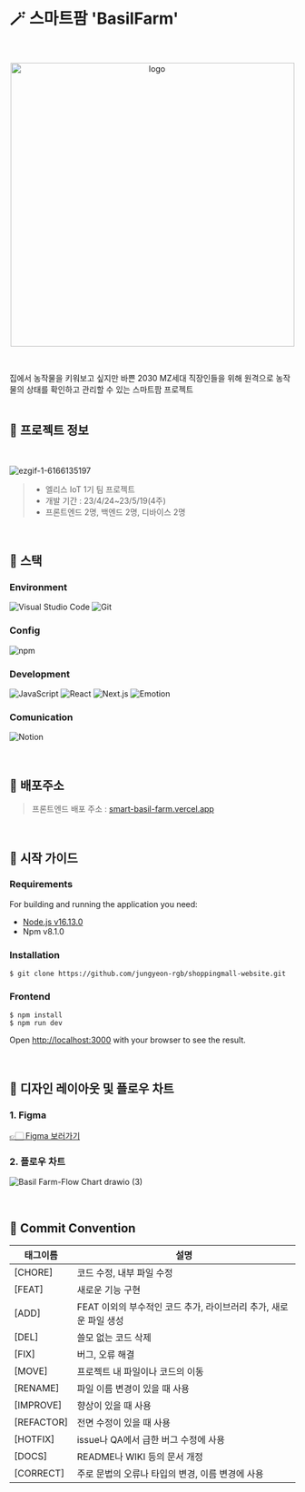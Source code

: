 # 🪄 스마트팜 'BasilFarm'
<br />
<p align="center"><img width="500" alt="logo" src="https://github.com/jungyeon-rgb/SmartBasilFarm/assets/119380048/3920979c-a231-4181-8714-c8ce03a8f5be"></p>
<br />

집에서 농작물을 키워보고 싶지만 바쁜 2030 MZ세대 직장인들을 위해 원격으로 농작물의 상태를 확인하고 관리할 수 있는 스마트팜 프로젝트
<br />
<br />

## 🦖 프로젝트 정보
<br />

![ezgif-1-6166135197](https://github.com/jungyeon-rgb/SmartBasilFarm/assets/119380048/0e98520c-a621-4e48-a7e2-b19194e78418)

> - 엘리스 IoT 1기 팀 프로젝트 <br />
> - 개발 기간 : 23/4/24~23/5/19(4주) <br />
> - 프론트엔드 2명, 백엔드 2명, 디바이스 2명 <br />


<br />

## 🦖 스택
### Environment

![Visual Studio Code](https://img.shields.io/badge/Visual%20Studio%20Code-007ACC?style=for-the-badge&logo=Visual%20Studio%20Code&logoColor=white)
![Git](https://img.shields.io/badge/Git-F05032?style=for-the-badge&logo=Git&logoColor=white)

### Config

![npm](https://img.shields.io/badge/npm-CB3837?style=for-the-badge&logo=npm&logoColor=white)   

### Development

![JavaScript](https://img.shields.io/badge/JavaScript-F7DF1E?style=for-the-badge&logo=Javascript&logoColor=white)
![React](https://img.shields.io/badge/React-20232A?style=for-the-badge&logo=react&logoColor=61DAFB)
![Next.js](https://img.shields.io/badge/Next.js-000000?style=for-the-badge&logo=Next.js&logoColor=white)
![Emotion](https://img.shields.io/badge/Emotion-DB7093?style=for-the-badge&logo=Emotion&logoColor=white)

### Comunication

![Notion](https://img.shields.io/badge/Notion-000000?style=for-the-badge&logo=Notion&logoColor=white)

<br />

## 🦖 배포주소
> 프론트엔드 배포 주소 : [smart-basil-farm.vercel.app](smart-basil-farm.vercel.app) <br />
<br />

## 🦖 시작 가이드

### Requirements

For building and running the application you need:

- [Node.js v16.13.0](https://nodejs.org/en/blog/release/v16.13.0)
- Npm v8.1.0

### Installation

```
$ git clone https://github.com/jungyeon-rgb/shoppingmall-website.git
```

### Frontend

```
$ npm install
$ npm run dev
```

Open [http://localhost:3000](http://localhost:3000) with your browser to see the result.

<br />

## 🦖 디자인 레이아웃 및 플로우 차트

### 1. Figma

[👉🏻 Figma 보러가기](https://www.figma.com/embed?embed_host=notion&url=https%3A%2F%2Fwww.figma.com%2Ffile%2Fvpc6cgxrzFIsNXW8DFwlZs%2FIoT-%ED%94%84%EB%A1%9C%EC%A0%9D%ED%8A%B8%3Fnode-id%3D0%3A1%26t%3D1BicK3MmUEdjRGTV-1)

### 2. 플로우 차트

![Basil Farm-Flow Chart drawio (3)](https://github.com/jungyeon-rgb/SmartBasilFarm/assets/119380048/d78d1f48-aa50-4070-81c8-b48c51b0a630)


<br />

## 🦖 Commit Convention

| 태그이름   | 설명                                                              |
| ---------- | ----------------------------------------------------------------- |
| [CHORE]    | 코드 수정, 내부 파일 수정                                         |
| [FEAT]     | 새로운 기능 구현                                                  |
| [ADD]      | FEAT 이외의 부수적인 코드 추가, 라이브러리 추가, 새로운 파일 생성 |
| [DEL]      | 쓸모 없는 코드 삭제                                               |
| [FIX]      | 버그, 오류 해결                                                   |
| [MOVE]     | 프로젝트 내 파일이나 코드의 이동                                  |
| [RENAME]   | 파일 이름 변경이 있을 때 사용                                     |
| [IMPROVE]  | 향상이 있을 때 사용                                               |
| [REFACTOR] | 전면 수정이 있을 때 사용                                          |
| [HOTFIX]   | issue나 QA에서 급한 버그 수정에 사용                              |
| [DOCS]     | README나 WIKI 등의 문서 개정                                      |
| [CORRECT]  | 주로 문법의 오류나 타입의 변경, 이름 변경에 사용                  |
